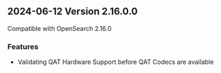 ## 2024-06-12 Version 2.16.0.0

Compatible with OpenSearch 2.16.0

### Features

* Validating QAT Hardware Support before QAT Codecs are available